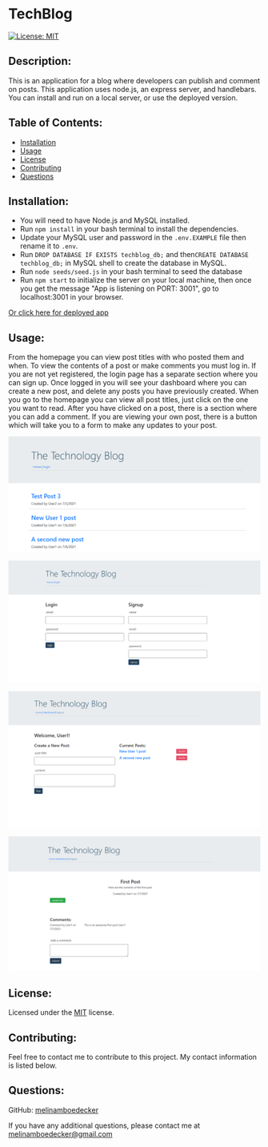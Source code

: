 # TechBlog
[![License: MIT](https://img.shields.io/badge/License-MIT-yellow.svg)](https://opensource.org/licenses/MIT) 
## Description: 
This is an application for a blog where developers can publish and comment on posts. This application uses node.js, an express server, and handlebars. You can install and run on a local server, or use the deployed version.     
## Table of Contents: 
* [Installation](#installation)
* [Usage](#usage) 
* [License](#license) 
* [Contributing](#contributing) 
* [Questions](#questions) 
## Installation: 

* You will need to have Node.js and MySQL installed. 
* Run ```npm install``` in your bash terminal to install the dependencies.
* Update your MySQL user and password in the ``` .env.EXAMPLE ``` file then rename it to ``` .env ```. 
* Run ```DROP DATABASE IF EXISTS techblog_db;``` and then```CREATE DATABASE techblog_db;``` in MySQL shell to create the database in MySQL. 
* Run ```node seeds/seed.js``` in your bash terminal to seed the database
* Run ```npm start``` to initialize the server on your local machine, then once you get the message "App is listening on PORT: 3001", go to localhost:3001 in your browser. 

[Or click here for deployed app](https://technologyblog.herokuapp.com/) 
 
## Usage: 
From the homepage you can view post titles with who posted them and when. To view the contents of a post or make comments you must log in. If you are not yet registered, the login page has a separate section where you can sign up. Once logged in you will see your dashboard where you can create a new post, and delete any posts you have previously created. When you go to the homepage you can view all post titles, just click on the one you want to read. After you have clicked on a post, there is a section where you can add a comment.  If you are viewing your own post, there is a button which will take you to a form to make any updates to your post. 

![Screenshot](public\assets\techblogscreenshot1.png)

![Screenshot](public\assets\techblogscreenshot2.png)

![Screenshot](public\assets\techblogscreenshot3.png)

![Screenshot](public\assets\techblogscreenshot4.png)

## License: 
Licensed under the [MIT](https://opensource.org/licenses/MIT) license. 
## Contributing: 
Feel free to contact me to contribute to this project. My contact information is listed below.

## Questions: 
GitHub: [melinamboedecker](https://github.com/melinamboedecker) 

If you have any additional questions, please contact me at melinamboedecker@gmail.com